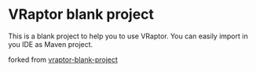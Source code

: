 # VRaptor blank project

This is a blank project to help you to use VRaptor. You can easily import in you IDE as Maven project.

forked from [vraptor-blank-project](https://github.com/caelum/vraptor4/tree/master/vraptor-blank-project)